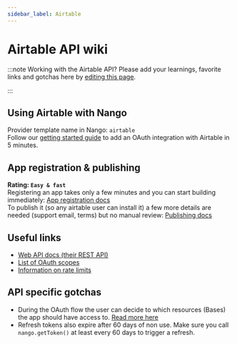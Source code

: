 ```yaml
---
sidebar_label: Airtable
---
```

# Airtable API wiki

:::note Working with the Airtable API?
Please add your learnings, favorite links and gotchas here by [editing this page](https://github.com/nangohq/nango/tree/main/docs/docs/providers/airtable.md).  

:::

## Using Airtable with Nango
Provider template name in Nango: `airtable`  
Follow our [getting started guide](../reference/guide.md) to add an OAuth integration with Airtable in 5 minutes.

## App registration & publishing
**Rating: `Easy & fast`**  
Registering an app takes only a few minutes and you can start building immediately: [App registration docs](https://airtable.com/developers/web/guides/oauth-integrations)  
To publish it (so any airtable user can install it) a few more details are needed (support email, terms) but no manual review: [Publishing docs](https://airtable.com/developers/web/guides/oauth-integrations#distributing-your-integration)


## Useful links
* [Web API docs (their REST API)](https://airtable.com/developers/web/api/introduction)
* [List of OAuth scopes](https://airtable.com/developers/web/api/scopes)
* [Information on rate limits](https://airtable.com/developers/web/api/rate-limits)

## API specific gotchas
* During the OAuth flow the user can decide to which resources (Bases) the app should have access to. [Read more here](https://airtable.com/developers/web/api/oauth-reference#resources)
* Refresh tokens also expire after 60 days of non use. Make sure you call `nango.getToken()` at least every 60 days to trigger a refresh.

